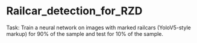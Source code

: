 # Railcar_detection_for_RZD
Task: Train a neural network on images with marked railcars (YoloV5-style markup) for 90% of the sample and test for 10% of the sample.
